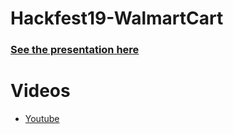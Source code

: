 # Hackfest19-WalmartCart

### [See the presentation here](https://drive.google.com/file/d/1M-ECFI_zoHgxjLKrOrsq-r3TZ-aqKEkU/view?usp=sharing)

# Videos

* [Youtube](https://youtu.be/Siy-xVVuS90)
